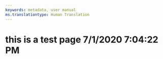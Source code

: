 ```yaml
---
keywords: metadata, user manual
ms.translationtype: Human Translation
---
```

# this is a test page 7/1/2020 7:04:22 PM